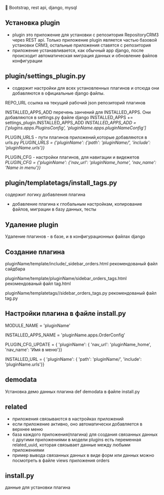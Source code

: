:twisted_rightwards_arrows: Bootstrap, rest api, django, mysql

Установка plugin
-
- plugin это приложение для установки с репозитория RepositoryCRM3 через REST api. Только приложение plugin является частью базовой установки CRM3, остальные приложения ставятся с репозитория
- приложение устанавливается, как обычный app django, после происходит автоматическая миграция данных и обновление файлов конфигурации

plugin/settings_plugin.py
-

- содержит настройки для всех установленных плагинов и отсюда они добавляются в официальные django файлы. 

REPO_URL ссылка на текущий рабочий json репозиторий плагинов

INSTALLED_APPS_ADD перечень занчений для INSTALLED_APPS. Они добавляются в settings.py файле django INSTALLED_APPS += settings_plugin.INSTALLED_APPS_ADD
_INSTALLED_APPS_ADD = ['plugins.apps.PluginsConfig', 'pluginName.apps.pluginNameConfig']_

PLUGIN_URLS - пути плагинов приложений,которые добавляются в urls.py
_PLUGIN_URLS = {'pluginName': {'path': 'pluginName/', 'include': 'pluginName.urls'}}_ 

PLUGIN_CFG - настройки плагинов, для навигации и видежетов
_PLUGIN_CFG = {'pluginName': {'nav_url': 'pluginName_home', 'nav_name': 'Name in menu'}}_

plugin/templatetags/install_tags.py
-
содержит логику добавления плагина
- добавление плагина к глобальным настройкам, копирование файлов, миграции в базу данных, тесты

Удаление plugin
-
Удаление плагинов - в базе, и в конфигурационных файлах django

Создание плагина
-
pluginName/template/include/_sidebar_orders.html 
рекомендованый файл сайдбара

pluginName/template/pluginName/sidebar_orders_tags.html 
рекомендованый файл tag.html

pluginName/templatetags//sidebar_orders_tags.py 
рекомендованый файл tag.py

Настройки плагина в файле install.py
-
MODULE_NAME = 'pluginName'

INSTALLED_APPS_NAME = 'pluginName.apps.OrderConfig'

PLUGIN_CFG_UPDATE = {
    'pluginName': {
        'nav_url': 'pluginName_home',
        'nav_name': 'Имя в меню'}}

INSTALLED_URL = {
    'pluginName': {
        'path': 'pluginName/',
        'include': 'pluginName.urls'}}
        
demodata
-

Установка демо данных плагина
def demodata в файле install.py


related
-
- приложения связываются в настройках приложений
- если приложение активно, оно автоматически добавляется в верхнее меню
- база каждого приложения(плагина) для создания связанных данных с другими приложениями в модели plugins есть переменная related_uuid, которая связывает данные между любыми приложениями
- пример вывода связанных данных в виде форм или данных можно посмотреть в файле views приложения orders


install.py
-
данные для установки плагина
        